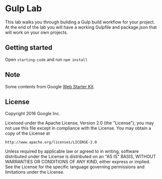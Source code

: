# Gulp Lab

This lab walks you through building a Gulp build workflow for your project. At the end of the lab you will have a working Gulpfile and package.json that will work on your own projects.

## Getting started

Open `starting-code` and run `npm install`

## Note

Some contents from Google [Web Starter Kit](https://developers.google.com/web/tools/starter-kit/?hl=en).

## License

Copyright 2016 Google Inc.

Licensed under the Apache License, Version 2.0 (the "License");
you may not use this file except in compliance with the License.
You may obtain a copy of the License at

    http://www.apache.org/licenses/LICENSE-2.0

Unless required by applicable law or agreed to in writing, software
distributed under the License is distributed on an "AS IS" BASIS,
WITHOUT WARRANTIES OR CONDITIONS OF ANY KIND, either express or implied.
See the License for the specific language governing permissions and
limitations under the License.
